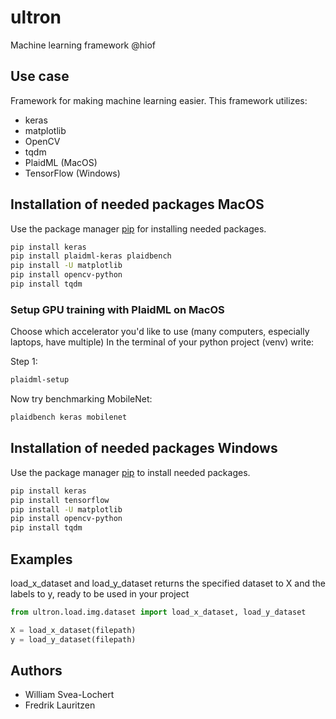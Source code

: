 # ultron
 Machine learning framework @hiof
 

## Use case
Framework for making machine learning easier. This framework utilizes:
* keras
* matplotlib
* OpenCV
* tqdm
* PlaidML (MacOS)
* TensorFlow (Windows)

## Installation of needed packages MacOS

Use the package manager [pip](https://pip.pypa.io/en/stable/) for installing needed packages.

```bash
pip install keras
pip install plaidml-keras plaidbench
pip install -U matplotlib
pip install opencv-python
pip install tqdm
```

### Setup GPU training with PlaidML on MacOS
Choose which accelerator you'd like to use (many computers, especially laptops, have multiple)
In the terminal of your python project (venv) write:

Step 1:
```bash
plaidml-setup
```

Now try benchmarking MobileNet:
```bash
plaidbench keras mobilenet
```



## Installation of needed packages Windows
Use the package manager [pip](https://pip.pypa.io/en/stable/) to install needed packages.

```bash
pip install keras
pip install tensorflow
pip install -U matplotlib
pip install opencv-python
pip install tqdm
```

## Examples
load_x_dataset and load_y_dataset returns the specified dataset to X and the labels to y, ready to be used in your
project
```python
from ultron.load.img.dataset import load_x_dataset, load_y_dataset

X = load_x_dataset(filepath)
y = load_y_dataset(filepath)

```


## Authors
- William Svea-Lochert
- Fredrik Lauritzen

 

